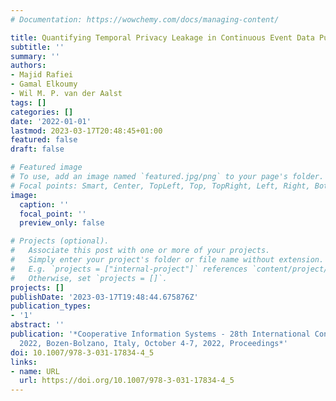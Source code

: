 ```yaml
---
# Documentation: https://wowchemy.com/docs/managing-content/

title: Quantifying Temporal Privacy Leakage in Continuous Event Data Publishing
subtitle: ''
summary: ''
authors:
- Majid Rafiei
- Gamal Elkoumy
- Wil M. P. van der Aalst
tags: []
categories: []
date: '2022-01-01'
lastmod: 2023-03-17T20:48:45+01:00
featured: false
draft: false

# Featured image
# To use, add an image named `featured.jpg/png` to your page's folder.
# Focal points: Smart, Center, TopLeft, Top, TopRight, Left, Right, BottomLeft, Bottom, BottomRight.
image:
  caption: ''
  focal_point: ''
  preview_only: false

# Projects (optional).
#   Associate this post with one or more of your projects.
#   Simply enter your project's folder or file name without extension.
#   E.g. `projects = ["internal-project"]` references `content/project/deep-learning/index.md`.
#   Otherwise, set `projects = []`.
projects: []
publishDate: '2023-03-17T19:48:44.675876Z'
publication_types:
- '1'
abstract: ''
publication: '*Cooperative Information Systems - 28th International Conference, CoopIS
  2022, Bozen-Bolzano, Italy, October 4-7, 2022, Proceedings*'
doi: 10.1007/978-3-031-17834-4_5
links:
- name: URL
  url: https://doi.org/10.1007/978-3-031-17834-4_5
---
```

